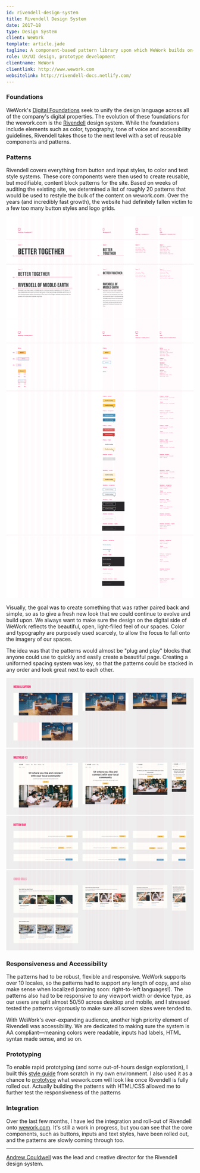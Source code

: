 ```yaml
---
id: rivendell-design-system
title: Rivendell Design System
date: 2017–18
type: Design System
client: WeWork
template: article.jade
tagline: A component-based pattern library upon which WeWork builds on-brand, accessible and consistent products that embody our digital brand guidelines.
role: UX/UI design, prototype development
clientname: WeWork
clientlink: http://www.wework.com
websitelink: http://rivendell-docs.netlify.com/
---
```


### Foundations

WeWork's <a href="http://digital-foundations.netlify.com/" target="_blank" class="link-highlight">Digital Foundations</a> seek to unify the design language across all of the company's digital properties. The evolution of these foundations for the wework.com is the <a href="http://rivendell-docs.netlify.com/" target="_blank" class="link-highlight">Rivendell</a> design system. While the foundations include elements such as color, typography, tone of voice and accessibility guidelines, Rivendell takes those to the next level with a set of reusable components and patterns.

### Patterns

Rivendell covers everything from button and input styles, to color and text style systems. These core components were then used to create reusable, but modifiable, content block patterns for the site. Based on weeks of auditing the existing site, we determined a list of roughly 20 patterns that would be used to restyle the bulk of the content on wework.com. Over the years (and incredibly fast growth), the website had definitely fallen victim to a few too many button styles and logo grids.

![Impact Title Styles](foundations-text-title-impact.png "Impact Title Styles")
![Button Styles](components-buttons.png "Button Styles")

Visually, the goal was to create something that was rather paired back and simple, so as to give a fresh new look that we could continue to evolve and build upon. We always want to make sure the design on the digital side of WeWork reflects the beautiful, open, light-filled feel of our spaces. Color and typography are purposely used scarcely, to allow the focus to fall onto the imagery of our spaces.

The idea was that the patterns would almost be "plug and play" blocks that anyone could use to quickly and easily create a beautiful page. Creating a uniformed spacing system was key, so that the patterns could be stacked in any order and look great next to each other.

![Media & Caption](media-caption.png "Media & Caption")
![Masthead #3](masthead-3.png "Masthead #3")
![Sticky Bottom Bar](bottom-bar.png "Sticky Bottom Bar")
![Cross Sells](cross-sells.png "Cross Sells")

### Responsiveness and Accessibility

The patterns had to be robust, flexible and responsive. WeWork supports over 10 locales, so the patterns had to support any length of copy, and also make sense when localized (coming soon: right-to-left languages!). The patterns also had to be responsive to any viewport width or device type, as our users are split almost 50/50 across desktop and mobile, and I stressed tested the patterns vigorously to make sure all screen sizes were tended to.

With WeWork's ever-expanding audience, another high priority element of Rivendell was accessibility. We are dedicated to making sure the system is AA compliant—meaning colors were readable, inputs had labels, HTML syntax made sense, and so on.

### Prototyping

To enable rapid prototyping (and some out-of-hours design exploration), I built this <a href="http://ww-styleguide.amelia-lewis.com/style-guide" target="_blank" class="link-highlight">style guide</a> from scratch in my own environment. I also used it as a chance to <a href="http://ww-styleguide.amelia-lewis.com/" target="_blank" class="link-highlight">prototype</a> what wework.com will look like once Rivendell is fully rolled out. Actually building the patterns with HTML/CSS allowed me to further test the responsiveness of the patterns

### Integration

Over the last few months, I have led the integration and roll-out of Rivendell onto <a href="https://www.wework.com/" target="_blank" class="link-highlight">wework.com</a>. It's still a work in progress, but you can see that the core components, such as buttons, inputs and text styles, have been rolled out, and the patterns are slowly coming through too.

---

<a href="http://roomfive.net/" target="_blank" class="link-highlight">Andrew Couldwell</a> was the lead and creative director for the Rivendell design system.
